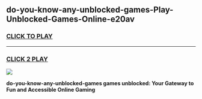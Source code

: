 
## do-you-know-any-unblocked-games-Play-Unblocked-Games-Online-e20av
<h3>
<a href="https://premium76.site?title=do-you-know-any-unblocked-games&ref=25A">CLICK TO PLAY</a></h3>
<hr>

<h3>
<a href="https://premium76.site?title=do-you-know-any-unblocked-games&ref=25A">CLICK 2 PLAY</a>
  
</h3>

<a href="https://premium76.site?title=do-you-know-any-unblocked-games&ref=25A"><img src="https://clearcache.store/games.png"></a>


**do-you-know-any-unblocked-games games unblocked: Your Gateway to Fun and Accessible Online Gaming**
